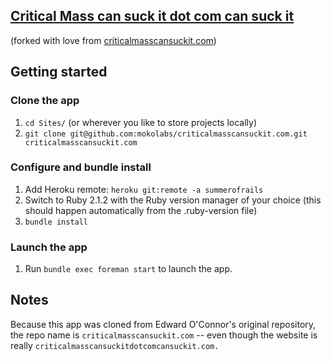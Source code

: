 ## [Critical Mass can suck it dot com can suck it](http://criticalmasscansuckitdotcomcansuckit.com)

(forked with love from [criticalmasscansuckit.com](https://github.com/hober/criticalmasscansuckit.com))

## Getting started

### Clone the app
1. `cd Sites/` (or wherever you like to store projects locally)
2. `git clone git@github.com:mokolabs/criticalmasscansuckit.com.git criticalmasscansuckit.com`

### Configure and bundle install
1. Add Heroku remote: `heroku git:remote -a summerofrails`
2. Switch to Ruby 2.1.2 with the Ruby version manager of your choice (this
should happen automatically from the .ruby-version file)
3. `bundle install`

### Launch the app
1. Run `bundle exec foreman start` to launch the app.

## Notes

Because this app was cloned from Edward O'Connor's original repository, the repo name is 
`criticalmasscansuckit.com` -- even though the website is really `criticalmasscansuckitdotcomcansuckit.com.`
